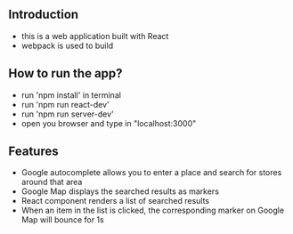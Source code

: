 ## Introduction
  * this is a web application built with React
  * webpack is used to build 

## How to run the app?
  * run 'npm install' in terminal
  * run 'npm run react-dev'
  * run 'npm run server-dev'
  * open you browser and type in "localhost:3000" 


## Features
  * Google autocomplete allows you to enter a place and search for stores around that area
  * Google Map displays the searched results as markers
  * React component renders a list of searched results
  * When an item in the list is clicked, the corresponding marker on Google Map will bounce for 1s

